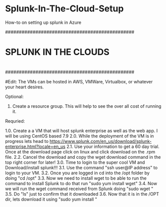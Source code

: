 # Splunk-In-The-Cloud-Setup
How-to on setting up splunk in Azure

###############################################
#            SPLUNK IN THE CLOUDS             #
#                                             #
###############################################

#Edit: The VMs can be hosted in AWS, VMWare, Virtualbox, or whatever your heart desires.

Optional:
1. Create a resource group. This will help to see the over all cost of running it.

Requried:

1.0. Create a a VM that will host splunk enterprise as well as the web app. I will be using CentOS based 7.9
2.0. While the deployment of the VM is in progress lets head to https://www.splunk.com/en_us/download/splunk-enterprise.html?locale=en_us
  2.1. Use your information to get a 60 day trial. Once at the download page click on linux and click download on the .rpm file.
  2.2. Cancel the download and copy the wget download command in the top right corner for later!
3.0. Time to login to the super cool VM and Download/install splunk!!!
  3.1. Use the command "ssh user@IP address" to login to your VM.
  3.2. Once you are logged in cd into the /opt folder by doing "cd /opt"
  3.3. Now we need to install wget to be able to run the command to install Splunk to do that run "sudo yum install wget"
  3.4. Now we will run the wget command received from Splunk doing "sudo wget <Splunk Command>"
  3.5. Do "ls" just to confirm that it downloaded
  3.6. Now that it is in the /OPT dir, lets download it using "sudo yum install <File that was downloaded>"
  


